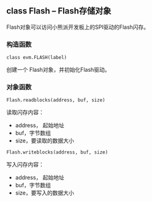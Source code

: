 ## class Flash – Flash存储对象

Flash对象可以访问小熊派开发板上的SPI驱动的Flash闪存。

### 构造函数

` class evm.FLASH(label) `

 创建一个 Flash对象，并初始化Flash驱动。
    
    
### 对象函数

`Flash.readblocks(address, buf, size)`

读取闪存内容：
*  address， 起始地址
*  buf，字节数组
*  size，要读取的数据大小


`Flash.writeblocks(address, buf, size)`

写入闪存内容：
*  address， 起始地址
*  buf，字节数组
*  size，要写入的数据大小
